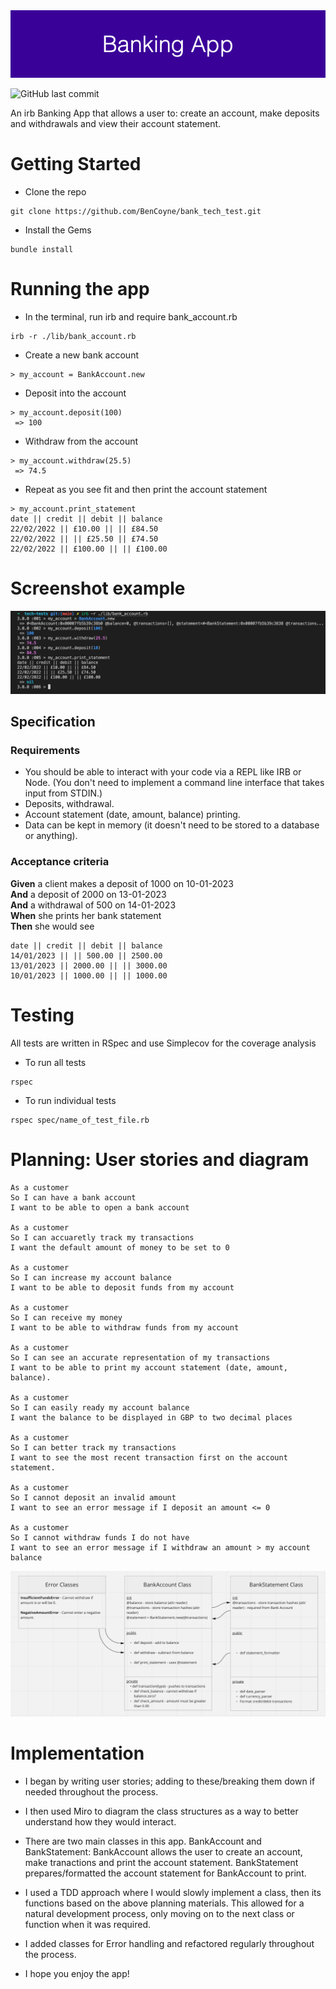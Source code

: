 <img src="./assets/Banking_App.png"/> 

![GitHub last commit](https://img.shields.io/github/last-commit/BenCoyne/bank_tech_test)

An irb Banking App that allows a user to: create an account, make deposits and withdrawals and view their account statement.


# Getting Started

- Clone the repo
```
git clone https://github.com/BenCoyne/bank_tech_test.git
```

- Install the Gems
```
bundle install
```


# Running the app

- In the terminal, run irb and require bank_account.rb
```
irb -r ./lib/bank_account.rb
```
- Create a new bank account
```
> my_account = BankAccount.new
```
- Deposit into the account
```
> my_account.deposit(100)
 => 100 
```
- Withdraw from the account
```
> my_account.withdraw(25.5)
 => 74.5 
```
- Repeat as you see fit and then print the account statement
```
> my_account.print_statement
date || credit || debit || balance
22/02/2022 || £10.00 || || £84.50
22/02/2022 || || £25.50 || £74.50
22/02/2022 || £100.00 || || £100.00

```

# Screenshot example

<img src="./assets/terminal-image.png"/> 

## Specification

### Requirements

* You should be able to interact with your code via a REPL like IRB or Node.  (You don't need to implement a command line interface that takes input from STDIN.)
* Deposits, withdrawal.
* Account statement (date, amount, balance) printing.
* Data can be kept in memory (it doesn't need to be stored to a database or anything).

### Acceptance criteria

**Given** a client makes a deposit of 1000 on 10-01-2023  
**And** a deposit of 2000 on 13-01-2023  
**And** a withdrawal of 500 on 14-01-2023  
**When** she prints her bank statement  
**Then** she would see

```
date || credit || debit || balance
14/01/2023 || || 500.00 || 2500.00
13/01/2023 || 2000.00 || || 3000.00
10/01/2023 || 1000.00 || || 1000.00
```


# Testing

All tests are written in RSpec and use Simplecov for the coverage analysis

- To run all tests
```
rspec
```
- To run individual tests
```
rspec spec/name_of_test_file.rb
```


# Planning: User stories and diagram

```
As a customer 
So I can have a bank account 
I want to be able to open a bank account 

As a customer
So I can accuaretly track my transactions
I want the default amount of money to be set to 0 

As a customer
So I can increase my account balance
I want to be able to deposit funds from my account 

As a customer
So I can receive my money
I want to be able to withdraw funds from my account  

As a customer
So I can see an accurate representation of my transactions 
I want to be able to print my account statement (date, amount, balance). 

As a customer
So I can easily ready my account balance 
I want the balance to be displayed in GBP to two decimal places 

As a customer
So I can better track my transactions
I want to see the most recent transaction first on the account statement. 

As a customer
So I cannot deposit an invalid amount
I want to see an error message if I deposit an amount <= 0

As a customer
So I cannot withdraw funds I do not have
I want to see an error message if I withdraw an amount > my account balance
```

<img src="./assets/class_diagram.png"/> 

# Implementation

- I began by writing user stories; adding to these/breaking them down if needed throughout the process.

- I then used Miro to diagram the class structures as a way to better understand how they would interact.

- There are two main classes in this app. BankAccount and BankStatement: BankAccount allows the user to create an account, make tranactions and print the account statement. BankStatement prepares/formatted the account statement for BankAccount to print.

- I used a TDD approach where I would slowly implement a class, then its functions based on the above planning materials. This allowed for a natural development process, only moving on to the next class or function when it was required. 

- I added classes for Error handling and refactored regularly throughout the process. 

- I hope you enjoy the app!